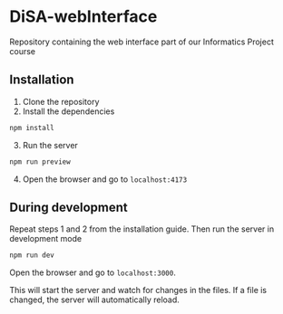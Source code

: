 # DiSA-webInterface
Repository containing the web interface part of our Informatics Project course


## Installation
1. Clone the repository
2. Install the dependencies
```bash
npm install
```
3. Run the server
```bash
npm run preview
```
4. Open the browser and go to `localhost:4173`

## During development
Repeat steps 1 and 2 from the installation guide. Then run the server in development mode
```bash
npm run dev
```
Open the browser and go to `localhost:3000`.

This will start the server and watch for changes in the files. If a file is changed, the server will automatically reload.


